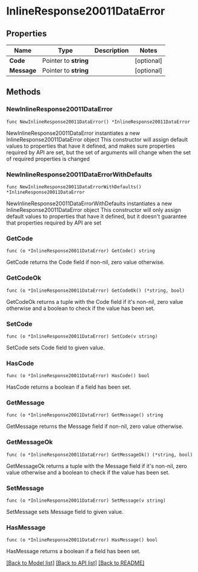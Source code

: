 # InlineResponse20011DataError

## Properties

Name | Type | Description | Notes
------------ | ------------- | ------------- | -------------
**Code** | Pointer to **string** |  | [optional] 
**Message** | Pointer to **string** |  | [optional] 

## Methods

### NewInlineResponse20011DataError

`func NewInlineResponse20011DataError() *InlineResponse20011DataError`

NewInlineResponse20011DataError instantiates a new InlineResponse20011DataError object
This constructor will assign default values to properties that have it defined,
and makes sure properties required by API are set, but the set of arguments
will change when the set of required properties is changed

### NewInlineResponse20011DataErrorWithDefaults

`func NewInlineResponse20011DataErrorWithDefaults() *InlineResponse20011DataError`

NewInlineResponse20011DataErrorWithDefaults instantiates a new InlineResponse20011DataError object
This constructor will only assign default values to properties that have it defined,
but it doesn't guarantee that properties required by API are set

### GetCode

`func (o *InlineResponse20011DataError) GetCode() string`

GetCode returns the Code field if non-nil, zero value otherwise.

### GetCodeOk

`func (o *InlineResponse20011DataError) GetCodeOk() (*string, bool)`

GetCodeOk returns a tuple with the Code field if it's non-nil, zero value otherwise
and a boolean to check if the value has been set.

### SetCode

`func (o *InlineResponse20011DataError) SetCode(v string)`

SetCode sets Code field to given value.

### HasCode

`func (o *InlineResponse20011DataError) HasCode() bool`

HasCode returns a boolean if a field has been set.

### GetMessage

`func (o *InlineResponse20011DataError) GetMessage() string`

GetMessage returns the Message field if non-nil, zero value otherwise.

### GetMessageOk

`func (o *InlineResponse20011DataError) GetMessageOk() (*string, bool)`

GetMessageOk returns a tuple with the Message field if it's non-nil, zero value otherwise
and a boolean to check if the value has been set.

### SetMessage

`func (o *InlineResponse20011DataError) SetMessage(v string)`

SetMessage sets Message field to given value.

### HasMessage

`func (o *InlineResponse20011DataError) HasMessage() bool`

HasMessage returns a boolean if a field has been set.


[[Back to Model list]](../README.md#documentation-for-models) [[Back to API list]](../README.md#documentation-for-api-endpoints) [[Back to README]](../README.md)



